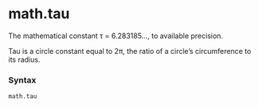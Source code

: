 # math.tau

The mathematical constant τ = 6.283185…, to available precision.

Tau is a circle constant equal to 2π, the ratio of a circle’s circumference to its radius.

### Syntax

```python
math.tau
```